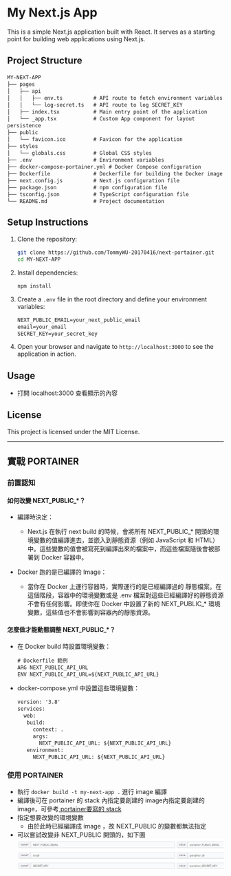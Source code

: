 # My Next.js App

This is a simple Next.js application built with React. It serves as a starting point for building web applications using Next.js.

## Project Structure

```
MY-NEXT-APP
├── pages
│   ├── api
│   │   ├── env.ts          # API route to fetch environment variables
│   │   └── log-secret.ts   # API route to log SECRET_KEY
│   ├── index.tsx           # Main entry point of the application
│   └── _app.tsx            # Custom App component for layout persistence
├── public
│   └── favicon.ico         # Favicon for the application
├── styles
│   └── globals.css         # Global CSS styles
├── .env                    # Environment variables
├── docker-compose-portainer.yml # Docker Compose configuration
├── Dockerfile              # Dockerfile for building the Docker image
├── next.config.js          # Next.js configuration file
├── package.json            # npm configuration file
├── tsconfig.json           # TypeScript configuration file
└── README.md               # Project documentation
```

## Setup Instructions

1. Clone the repository:
   ```sh
   git clone https://github.com/TommyWU-20170416/next-portainer.git
   cd MY-NEXT-APP
   ```

2. Install dependencies:
   ```sh
   npm install
   ```

3. Create a `.env` file in the root directory and define your environment variables:
   ```properties
   NEXT_PUBLIC_EMAIL=your_next_public_email
   email=your_email
   SECRET_KEY=your_secret_key
   ```

4. Open your browser and navigate to `http://localhost:3000` to see the application in action.

## Usage

- 打開 localhost:3000 查看顯示的內容

## License

This project is licensed under the MIT License.

---

## 實戰 PORTAINER

### 前置認知

#### 如何改變 NEXT_PUBLIC_*？

- 編譯時決定：
  - Next.js 在執行 next build 的時候，會將所有 NEXT_PUBLIC_* 開頭的環境變數的值編譯進去，並嵌入到靜態資源（例如 JavaScript 和 HTML）中。這些變數的值會被寫死到編譯出來的檔案中，而這些檔案隨後會被部署到 Docker 容器中。

- Docker 跑的是已編譯的 Image：
  - 當你在 Docker 上運行容器時，實際運行的是已經編譯過的 靜態檔案。在這個階段，容器中的環境變數或是 .env 檔案對這些已經編譯好的靜態資源不會有任何影響。即使你在 Docker 中設置了新的 NEXT_PUBLIC_* 環境變數，這些值也不會影響到容器內的靜態資源。

#### 怎麼做才能動態調整 NEXT_PUBLIC_*？

- 在 Docker build 時設置環境變數：
   ```
   # Dockerfile 範例
   ARG NEXT_PUBLIC_API_URL
   ENV NEXT_PUBLIC_API_URL=${NEXT_PUBLIC_API_URL}
   ```

- docker-compose.yml 中設置這些環境變數：

   ```
   version: '3.8'
   services:
     web:
      build:
        context: .
        args:
          NEXT_PUBLIC_API_URL: ${NEXT_PUBLIC_API_URL}
      environment:
        NEXT_PUBLIC_API_URL: ${NEXT_PUBLIC_API_URL}
   ```


### 使用 PORTAINER

- 執行 `docker build -t my-next-app .` 進行 image 編譯
- 編譯後可在 portainer 的 stack 內指定要創建的 image內指定要創建的 image，可參考[ portainer要寫的 stack](docker-compose-portainer.yml)
- 指定想要改變的環境變數
  - 由於此時已經編譯成 image ，故 NEXT_PUBLIC 的變數都無法指定
- 可以嘗試改變非 NEXT_PUBLIC 開頭的，如下圖
![portainer-stack-enviroment](readme-png/portainer-stack-enviroment.jpg)